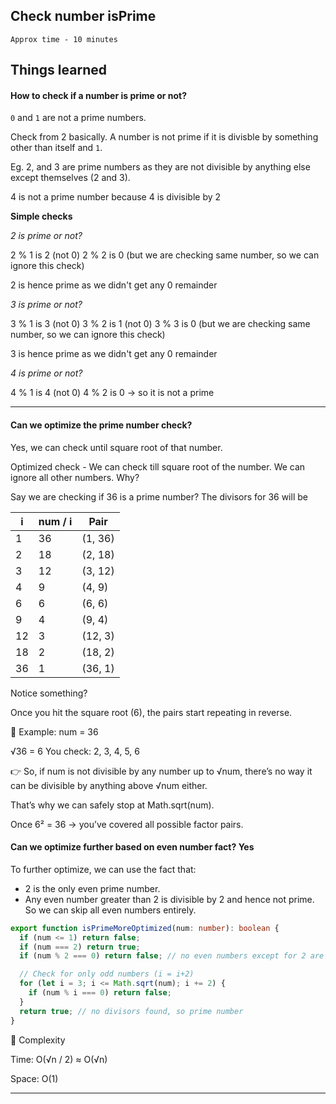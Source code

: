 ## Check number isPrime

`Approx time - 10 minutes`

## Things learned

#### How to check if a number is prime or not?

`0` and `1` are not a prime numbers.

Check from 2 basically. A number is not prime if it is divisble by something other than itself and `1`.

Eg. 2, and 3 are prime numbers as they are not divisible by anything else except themselves (2 and 3).

4 is not a prime number because 4 is divisible by 2

**Simple checks**

_2 is prime or not?_

2 % 1 is 2 (not 0)
2 % 2 is 0 (but we are checking same number, so we can ignore this check)

2 is hence prime as we didn't get any 0 remainder

_3 is prime or not?_

3 % 1 is 3 (not 0)
3 % 2 is 1 (not 0)
3 % 3 is 0 (but we are checking same number, so we can ignore this check)

3 is hence prime as we didn't get any 0 remainder

_4 is prime or not?_

4 % 1 is 4 (not 0)
4 % 2 is 0 -> so it is not a prime

---

#### Can we optimize the prime number check?

Yes, we can check until square root of that number.

Optimized check - We can check till square root of the number. We can ignore all other numbers. Why?

Say we are checking if 36 is a prime number? The divisors for 36 will be

| i   | num / i | Pair    |
| --- | ------- | ------- |
| 1   | 36      | (1, 36) |
| 2   | 18      | (2, 18) |
| 3   | 12      | (3, 12) |
| 4   | 9       | (4, 9)  |
| 6   | 6       | (6, 6)  |
| 9   | 4       | (9, 4)  |
| 12  | 3       | (12, 3) |
| 18  | 2       | (18, 2) |
| 36  | 1       | (36, 1) |

Notice something?

Once you hit the square root (6), the pairs start repeating in reverse.

🔢 Example: num = 36

√36 = 6
You check: 2, 3, 4, 5, 6

👉 So, if num is not divisible by any number up to √num,
there’s no way it can be divisible by anything above √num either.

That’s why we can safely stop at Math.sqrt(num).

Once 6² = 36 → you’ve covered all possible factor pairs.

#### Can we optimize further based on even number fact? Yes

To further optimize, we can use the fact that:

- 2 is the only even prime number.
- Any even number greater than 2 is divisible by 2 and hence not prime.
  So we can skip all even numbers entirely.

```ts
export function isPrimeMoreOptimized(num: number): boolean {
  if (num <= 1) return false;
  if (num === 2) return true;
  if (num % 2 === 0) return false; // no even numbers except for 2 are prime, so we can early return them

  // Check for only odd numbers (i = i+2)
  for (let i = 3; i <= Math.sqrt(num); i += 2) {
    if (num % i === 0) return false;
  }
  return true; // no divisors found, so prime number
}
```

🧩 Complexity

Time: O(√n / 2) ≈ O(√n)

Space: O(1)

---
